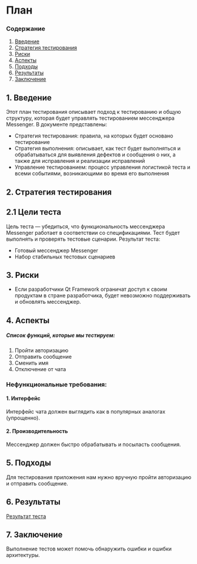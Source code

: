 # План
### Содержание
1. [Введение](#1)
2. [Стратегия тестирования](#2)
3. [Риски](#3)
4. [Аспекты](#4)
5. [Подходы](#5)
6. [Результаты](#6)
7. [Заключение](#7)

<a name="1"></a>
## 1. Введение
Этот план тестирования описывает подход к тестированию и общую структуру, которая будет управлять тестированием мессенджера Messenger. В документе представлены:
* Стратегия тестирования: правила, на которых будет основано тестирование
* Стратегия выполнения: описывает, как тест будет выполняться и обрабатываться для выявления дефектов и сообщения о них, а также для исправления и реализации исправлений
* Управление тестированием: процесс управления логистикой теста и всеми событиями, возникающими во время его выполнения


<a name="2"></a>
## 2. Стратегия тестирования
##  2.1 Цели теста
Цель теста — убедиться, что функциональность мессенджера Messenger работает в соответствии со спецификациями. Тест будет выполнять и проверять тестовые сценарии. Результат теста:
* Готовый мессенджер Messenger
* Набор стабильных тестовых сценариев


<a name="3"></a>
## 3. Риски
- Если разработчики Qt Framework ограничат доступ к своим продуктам в стране разработчика, будет невозможно поддерживать и обновлять мессенджер.


<a name="4"></a>
## 4. Аспекты
##### Список функций, которые мы тестируем:
1. Пройти авторизацию
2. Отправить сообщение
3. Сменить имя
4. Отключение от чата

### Нефункциональные требования:
#### 1. Интерфейс
Интерфейс чата должен выглядить как в популярных аналогах (упрощенно).

#### 2. Производительность
Мессенджер должен быстро обрабатывать и посыласть сообщения.

<a name="5"></a>
## 5. Подходы
Для тестирования приложения нам нужно вручную пройти авторизацию и отправить сообщение.

<a name="6"></a>
## 6. Результаты
[Результат теста](/System_Design/Tests/TestsResult.md)

<a name="7"></a>
## 7. Заключение
Выполнение тестов может помочь обнаружить ошибки и ошибки архитектуры.